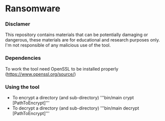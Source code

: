# Ransomware
### Disclamer
This repository contains materials that can be potentially damaging or dangerous, these materials are for educational and research purposes only.
I'm not responsible of any malicious use of the tool.

### Dependencies 
To work the tool need OpenSSL to be installed properly (https://www.openssl.org/source/)

### Using the tool
- To encrypt a directory (and sub-directory)
'''bin/main crypt [PathToEncrypt]'''
- To decrypt a directory (and sub-directory)
'''bin/main decrypt [PathToEncrypt]'''
